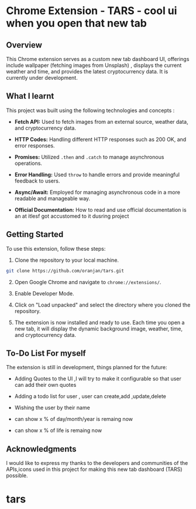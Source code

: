 # Chrome Extension - TARS - cool ui when you open that new tab

## Overview

This Chrome extension serves as a custom new tab dashboard UI,
offerings include
wallpaper (fetching images from Unsplash) ,
displays the current weather and time,
and provides the latest cryptocurrency data.
It is currently under development.

## What I learnt

This project was built using the following technologies and concepts :

- **Fetch API:** Used to fetch images from an external source, weather data, and cryptocurrency data.

- **HTTP Codes:** Handling different HTTP responses such as 200 OK, and error responses.

- **Promises:** Utilized `.then` and `.catch` to manage asynchronous operations.

- **Error Handling:** Used `throw` to handle errors and provide meaningful feedback to users.

- **Async/Await:** Employed for managing asynchronous code in a more readable and manageable way.

- **Official Documentation:** How to read and use official documentation is an at itlesf got accustomed to it dusring project

## Getting Started

To use this extension, follow these steps:

1. Clone the repository to your local machine.

```bash
git clone https://github.com/oranjan/tars.git
```

2. Open Google Chrome and navigate to `chrome://extensions/`.

3. Enable Developer Mode.

4. Click on "Load unpacked" and select the directory where you cloned the repository.

5. The extension is now installed and ready to use. Each time you open a new tab, it will display the dynamic background image, weather, time, and cryptocurrency data.

## To-Do List For myself

The extension is still in development, things planned for the future:

- Adding Quotes to the UI ,I will try to make it configurable so that user can add their own quotes

- Adding a todo list for user , user can create,add ,update,delete

- Wishing the user by their name

- can show x % of day/month/year is remaing now

- can show x % of life is remaing now

## Acknowledgments
I would like to express my thanks to the developers and communities of the APIs,icons used in this project for making this new tab dashboard (TARS) possible.
# tars
